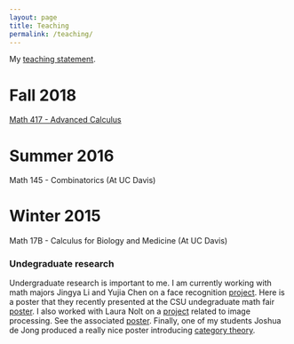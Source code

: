 ```yaml
---
layout: page
title: Teaching
permalink: /teaching/
---
```


My [teaching statement](Teaching_statement_2018.pdf).

# Fall 2018

[Math 417 - Advanced Calculus](math417fall2018.html)

# Summer 2016

Math 145 - Combinatorics (At UC Davis)

# Winter 2015

Math 17B - Calculus for Biology and Medicine (At UC Davis)

### Undegraduate research

Undergraduate research is important to me. I am currently working with math majors Jingya Li and Yujia Chen on a face recognition [project](https://github.com/hkvinge/CSU-low-res-face-recognition). 
Here is a poster that they recently presented at the CSU undegraduate math fair [poster](face_recognition.pdf). 
I also worked with Laura Nolt on a [project](https://github.com/lauranolt1/Image-Reconstruction) related to image processing.
See the associated [poster](Image_reconstruction_project.pdf).
Finally, one of my students Joshua de Jong produced a really nice poster introducing [category theory](Poster_deJong.pdf).
